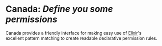 Canada: _Define you some permissions_
=====================================

Canada provides a friendly interface for making easy use of
[Elixir](http://elixir-lang.org/)'s excellent pattern matching to create
readable declarative permission rules.
